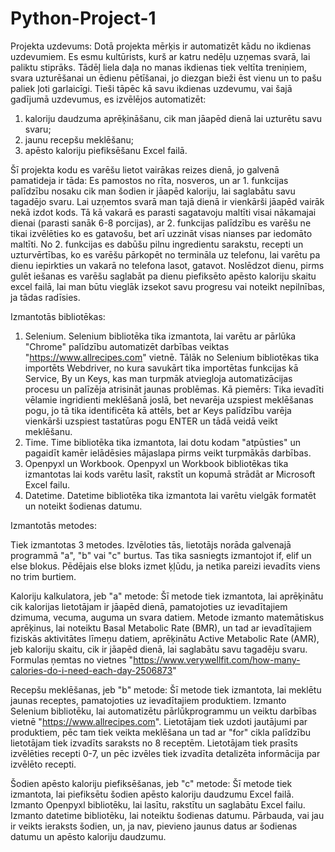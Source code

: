 # Python-Project-1
Projekta uzdevums:
Dotā projekta mērķis ir automatizēt kādu no ikdienas uzdevumiem. Es esmu kultūrists, kurš ar katru nedēļu uzņemas svarā, lai paliktu stiprāks. Tādēļ liela daļa no manas ikdienas tiek veltīta treniņiem, svara uzturēšanai un ēdienu pētīšanai, jo diezgan bieži ēst vienu un to pašu paliek ļoti garlaicīgi. Tieši tāpēc kā savu ikdienas uzdevumu, vai šajā gadījumā uzdevumus, es izvēlējos automatizēt:
1. kaloriju daudzuma aprēķināšanu, cik man jāapēd dienā lai uzturētu savu svaru;
2. jaunu recepšu meklēšanu;
3. apēsto kaloriju piefiksēšanu Excel failā.

Šī projekta kodu es varēšu lietot vairākas reizes dienā, jo galvenā pamatideja ir tāda: Es pamostos no rīta, nosveros, un ar 1. funkcijas palīdzību nosaku cik man šodien ir jāapēd kaloriju, lai saglabātu savu tagadējo svaru. Lai uzņemtos svarā man tajā dienā ir vienkārši jāapēd vairāk nekā izdot kods. Tā kā vakarā es parasti sagatavoju maltīti visai nākamajai dienai (parasti sanāk 6-8 porcijas), ar 2. funkcijas palīdzību es varēšu ne tikai izvēlēties ko es gatavošu, bet arī uzzināt visas nianses par iedomāto maltīti. No 2. funkcijas es dabūšu pilnu ingredientu sarakstu, recepti un uzturvērtības, ko es varēšu pārkopēt no termināla uz telefonu, lai varētu pa dienu iepirkties un vakarā no telefona lasot, gatavot. Noslēdzot dienu, pirms gulēt iešanas es varēšu saglabāt pa dienu piefiksēto apēsto kaloriju skaitu excel failā, lai man būtu vieglāk izsekot savu progresu vai noteikt nepilnības, ja tādas radīsies.


Izmantotās bibliotēkas:
1. Selenium. Selenium bibliotēka tika izmantota, lai varētu ar pārlūka "Chrome" palīdzību automatizēt darbības veiktas "https://www.allrecipes.com" vietnē. Tālāk no Selenium bibliotēkas tika importēts Webdriver, no kura savukārt tika importētas funkcijas kā Service, By un Keys, kas man turpmāk atviegloja automatizācijas procesu un palīzēja atrisināt jaunas problēmas. Kā piemērs: Tika ievadīti vēlamie ingridienti meklēšanā joslā, bet nevarēja uzspiest meklēšanas pogu, jo tā tika identificēta kā attēls, bet ar Keys palīdzību varēja vienkārši uzspiest tastatūras pogu ENTER un tādā veidā veikt meklēšanu.
2. Time. Time bibliotēka tika izmantota, lai dotu kodam "atpūsties" un pagaidīt kamēr ielādēsies mājaslapa pirms veikt turpmākās darbības.
3. Openpyxl un Workbook. Openpyxl un Workbook bibliotēkas tika izmantotas lai kods varētu lasīt, rakstīt un kopumā strādāt ar Microsoft Excel failu.
4. Datetime. Datetime bibliotēka tika izmantota lai varētu vielgāk formatēt un noteikt šodienas datumu.


Izmantotās metodes:

Tiek izmantotas 3 metodes. Izvēloties tās, lietotājs norāda galvenajā programmā "a", "b" vai "c" burtus. Tas tika sasniegts izmantojot if, elif un else blokus. Pēdējais else bloks izmet ķļūdu, ja netika pareizi ievadīts viens no trim burtiem.

Kaloriju kalkulatora, jeb "a" metode:
Šī metode tiek izmantota, lai aprēķinātu cik kalorijas lietotājam ir jāapēd dienā, pamatojoties uz ievadītajiem dzimuma, vecuma, auguma un svara datiem.
Metode izmanto matemātiskus aprēķinus, lai noteiktu Basal Metabolic Rate (BMR), un tad ar ievadītajiem fiziskās aktivitātes līmeņu datiem, aprēķinātu Active Metabolic Rate (AMR), jeb kaloriju skaitu, cik ir jāapēd dienā, lai saglabātu savu tagadēju svaru. Formulas ņemtas no vietnes "https://www.verywellfit.com/how-many-calories-do-i-need-each-day-2506873"

Recepšu meklēšanas, jeb "b" metode:
Šī metode tiek izmantota, lai meklētu jaunas receptes, pamatojoties uz ievadītajiem produktiem.
Izmanto Selenium bibliotēku, lai automatizētu pārlūkprogrammu un veiktu darbības vietnē "https://www.allrecipes.com".
Lietotājam tiek uzdoti jautājumi par produktiem, pēc tam tiek veikta meklēšana un tad ar "for" cikla palīdzību lietotājam tiek izvadīts saraksts no 8 receptēm.
Lietotājam tiek prasīts izvēlēties recepti 0-7, un pēc izvēles tiek izvadīta detalizēta informācija par izvēlēto recepti.

Šodien apēsto kaloriju piefiksēšanas, jeb "c" metode:
Šī metode tiek izmantota, lai piefiksētu šodien apēsto kaloriju daudzumu Excel failā.
Izmanto Openpyxl bibliotēku, lai lasītu, rakstītu un saglabātu Excel failu.
Izmanto datetime bibliotēku, lai noteiktu šodienas datumu.
Pārbauda, vai jau ir veikts ieraksts šodien, un, ja nav, pievieno jaunus datus ar šodienas datumu un apēsto kaloriju daudzumu.
